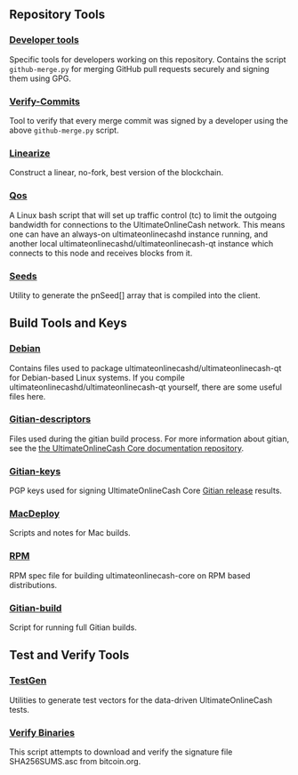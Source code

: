 Repository Tools
---------------------

### [Developer tools](/contrib/devtools) ###
Specific tools for developers working on this repository.
Contains the script `github-merge.py` for merging GitHub pull requests securely and signing them using GPG.

### [Verify-Commits](/contrib/verify-commits) ###
Tool to verify that every merge commit was signed by a developer using the above `github-merge.py` script.

### [Linearize](/contrib/linearize) ###
Construct a linear, no-fork, best version of the blockchain.

### [Qos](/contrib/qos) ###

A Linux bash script that will set up traffic control (tc) to limit the outgoing bandwidth for connections to the UltimateOnlineCash network. This means one can have an always-on ultimateonlinecashd instance running, and another local ultimateonlinecashd/ultimateonlinecash-qt instance which connects to this node and receives blocks from it.

### [Seeds](/contrib/seeds) ###
Utility to generate the pnSeed[] array that is compiled into the client.

Build Tools and Keys
---------------------

### [Debian](/contrib/debian) ###
Contains files used to package ultimateonlinecashd/ultimateonlinecash-qt
for Debian-based Linux systems. If you compile ultimateonlinecashd/ultimateonlinecash-qt yourself, there are some useful files here.

### [Gitian-descriptors](/contrib/gitian-descriptors) ###
Files used during the gitian build process. For more information about gitian, see the [the UltimateOnlineCash Core documentation repository](https://github.com/bitcoin-core/docs).

### [Gitian-keys](/contrib/gitian-keys)
PGP keys used for signing UltimateOnlineCash Core [Gitian release](/doc/release-process.md) results.

### [MacDeploy](/contrib/macdeploy) ###
Scripts and notes for Mac builds. 

### [RPM](/contrib/rpm) ###
RPM spec file for building ultimateonlinecash-core on RPM based distributions.

### [Gitian-build](/contrib/gitian-build.sh) ###
Script for running full Gitian builds.

Test and Verify Tools 
---------------------

### [TestGen](/contrib/testgen) ###
Utilities to generate test vectors for the data-driven UltimateOnlineCash tests.

### [Verify Binaries](/contrib/verifybinaries) ###
This script attempts to download and verify the signature file SHA256SUMS.asc from bitcoin.org.
